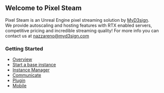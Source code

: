 ## Welcome to Pixel Steam

Pixel Steam is an Unreal Engine pixel streaming solution by  [MyD3sign](https://myd3sign.studio/).  
We provide autoscaling and hosting features with RTX enabled servers, competitive pricing and incredible streaming quality!
For more info you can contact us at nazzareno@myd3sign.com

### Getting Started
- [Overview](https://docs.pixelsteam.net/overview)  
- [ Start a base instance](https://docs.pixelsteam.net/firstinstance)  
- [Instance Manager](https://docs.pixelsteam.net/instancemanager)
- [Communicate](https://docs.pixelsteam.net/communicate)
- [Plugin](https://docs.pixelsteam.net/pixelmanager)
- [Mobile](https://docs.pixelsteam.net/mobile)

